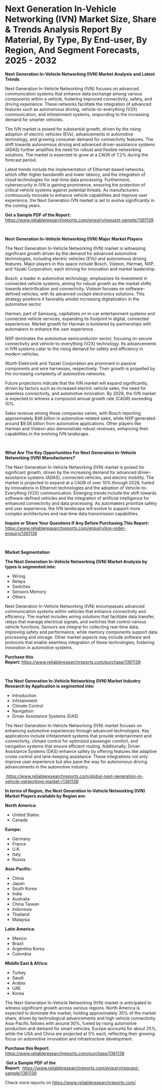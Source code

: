 <p><h1>Next Generation In-Vehicle Networking (IVN) Market Size, Share & Trends Analysis Report By Material, By Type, By End-user, By Region, And Segment Forecasts, 2025 - 2032</h1></p><p><strong>Next Generation In-Vehicle Networking (IVN) Market Analysis and Latest Trends</strong></p>
<p><p>Next Generation In-Vehicle Networking (IVN) focuses on advanced communication systems that enhance data exchange among various components within a vehicle, fostering improved connectivity, safety, and driving experience. These networks facilitate the integration of advanced features such as autonomous driving, vehicle-to-everything (V2X) communication, and infotainment systems, responding to the increasing demand for smarter vehicles.</p><p>The IVN market is poised for substantial growth, driven by the rising adoption of electric vehicles (EVs), advancements in automotive technology, and growing consumer demand for connectivity features. The shift towards autonomous driving and advanced driver-assistance systems (ADAS) further amplifies the need for robust and flexible networking solutions. The market is expected to grow at a CAGR of 7.2% during the forecast period.</p><p>Latest trends include the implementation of Ethernet-based networks, which offer higher bandwidth and lower latency, and the integration of cloud technologies for real-time data processing. Furthermore, cybersecurity in IVN is gaining prominence, ensuring the protection of critical vehicle systems against potential threats. As manufacturers continuously innovate to enhance vehicle capabilities and improve user experience, the Next Generation IVN market is set to evolve significantly in the coming years.</p></p>
<p><strong>Get a Sample PDF of the Report:&nbsp;</strong> <a href="https://www.reliableresearchreports.com/enquiry/request-sample/1361139?utm_campaign=3020&utm_medium=2&utm_source=Github&utm_content=ia&utm_term=22032025&utm_id=next-generation-in-vehicle-networking-ivn">https://www.reliableresearchreports.com/enquiry/request-sample/1361139</a></p>
<p>&nbsp;</p>
<p><strong>Next Generation In-Vehicle Networking (IVN) Major Market Players</strong></p>
<p><p>The Next Generation In-Vehicle Networking (IVN) market is witnessing significant growth driven by the demand for advanced automotive technologies, including electric vehicles (EVs) and autonomous driving features. Major players in this space include Bosch, Visteon, Harman, NXP, and Yazaki Corporation, each striving for innovation and market leadership.</p><p>Bosch, a leader in automotive technology, emphasizes its investment in connected vehicle systems, aiming for robust growth as the market shifts towards electrification and connectivity. Visteon focuses on software-defined vehicles, with its advanced cockpit electronics solutions. This strategy positions it favorably amidst increasing digitalization in the automotive sector.</p><p>Harman, part of Samsung, capitalizes on in-car entertainment systems and connected vehicle services, expanding its footprint in digital, connected experiences. Market growth for Harman is bolstered by partnerships with automakers to enhance the user experience.</p><p>NXP dominates the automotive semiconductor sector, focusing on secure connectivity and vehicle-to-everything (V2X) technology. Its advancements in IVN systems cater to the rising demand for safety and efficiency in modern vehicles.</p><p>Wurth Elektronik and Yazaki Corporation are prominent in passive components and wire harnesses, respectively. Their growth is propelled by the increasing complexity of automotive networks.</p><p>Future projections indicate that the IVN market will expand significantly, driven by factors such as increased electric vehicle sales, the need for seamless connectivity, and automotive innovation. By 2028, the IVN market is expected to witness a compound annual growth rate (CAGR) exceeding 10%.</p><p>Sales revenue among these companies varies, with Bosch reporting approximately $46 billion in automotive-related sales, while NXP generated around $9.58 billion from automotive applications. Other players like Harman and Visteon also demonstrate robust revenues, enhancing their capabilities in the evolving IVN landscape.</p></p>
<p>&nbsp;</p>
<p><strong>What Are The Key Opportunities For Next Generation In-Vehicle Networking (IVN) Manufacturers?</strong></p>
<p><p>The Next Generation In-Vehicle Networking (IVN) market is poised for significant growth, driven by the increasing demand for advanced driver-assistance systems (ADAS), connected vehicles, and electric mobility. The market is projected to expand at a CAGR of over 10% through 2028, fueled by innovations in Ethernet technologies and the adoption of Vehicle-to-Everything (V2X) communication. Emerging trends include the shift towards software-defined vehicles and the integration of artificial intelligence for enhanced connectivity and data processing. As automakers prioritize safety and user experience, the IVN landscape will evolve to support more complex architectures and real-time data transmission capabilities.</p></p>
<p><strong>Inquire or Share Your Questions If Any Before Purchasing This Report:</strong> <a href="https://www.reliableresearchreports.com/enquiry/pre-order-enquiry/1361139?utm_campaign=3020&utm_medium=2&utm_source=Github&utm_content=ia&utm_term=22032025&utm_id=next-generation-in-vehicle-networking-ivn">https://www.reliableresearchreports.com/enquiry/pre-order-enquiry/1361139</a></p>
<p>&nbsp;</p>
<p><strong>Market Segmentation</strong></p>
<p><strong>The Next Generation In-Vehicle Networking (IVN) Market Analysis by types is segmented into:</strong></p>
<p><ul><li>Wiring</li><li>Relays</li><li>Switches</li><li>Sensors Memory</li><li>Others</li></ul></p>
<p><p>Next Generation In-Vehicle Networking (IVN) encompasses advanced communication systems within vehicles that enhance connectivity and efficiency. The market includes wiring solutions that facilitate data transfer, relays that manage electrical signals, and switches that control various vehicle functions. Sensors are integral for collecting real-time data, improving safety and performance, while memory components support data processing and storage. Other market aspects may include software and protocols that enable seamless integration of these technologies, fostering innovation in automotive systems.</p></p>
<p><strong>Purchase this Report:&nbsp;</strong><a href="https://www.reliableresearchreports.com/purchase/1361139?utm_campaign=3020&utm_medium=2&utm_source=Github&utm_content=ia&utm_term=22032025&utm_id=next-generation-in-vehicle-networking-ivn">https://www.reliableresearchreports.com/purchase/1361139</a></p>
<p>&nbsp;</p>
<p><strong>The Next Generation In-Vehicle Networking (IVN) Market Industry Research by Application is segmented into:</strong></p>
<p><ul><li>Introduction</li><li>Infotainment</li><li>Climate Control</li><li>Navigation</li><li>Driver Assistance Systems (DAS)</li></ul></p>
<p><p>The Next Generation In-Vehicle Networking (IVN) market focuses on enhancing automotive experiences through advanced technologies. Key applications include infotainment systems that provide entertainment and connectivity, climate control for optimized passenger comfort, and navigation systems that ensure efficient routing. Additionally, Driver Assistance Systems (DAS) enhance safety by offering features like adaptive cruise control and lane-keeping assistance. These integrations not only improve user experience but also pave the way for autonomous driving advancements in the automotive industry.</p></p>
<p><a href="https://www.reliableresearchreports.com/global-next-generation-in-vehicle-networking-market-r1361139?utm_campaign=3020&utm_medium=2&utm_source=Github&utm_content=ia&utm_term=22032025&utm_id=next-generation-in-vehicle-networking-ivn">&nbsp;https://www.reliableresearchreports.com/global-next-generation-in-vehicle-networking-market-r1361139</a></p>
<p><strong>In terms of Region, the Next Generation In-Vehicle Networking (IVN) Market Players available by Region are:</strong></p>
<p>
    <p> <strong> North America: </strong>
        <ul>
            <li>United States</li>
            <li>Canada</li>
        </ul>
        </p> 
    <p> <strong> Europe: </strong>
        <ul>
            <li>Germany</li>
            <li>France</li>
            <li>U.K.</li>
            <li>Italy</li>
            <li>Russia</li>
        </ul>
        </p> 
    <p> <strong> Asia-Pacific: </strong>
        <ul>
            <li>China</li>
            <li>Japan</li>
            <li>South Korea</li>
            <li>India</li>
            <li>Australia</li>
            <li>China Taiwan</li>
            <li>Indonesia</li>
            <li>Thailand</li>
            <li>Malaysia</li>
        </ul>
        </p> 
    <p> <strong> Latin America: </strong>
        <ul>
            <li>Mexico</li>
            <li>Brazil</li>
            <li>Argentina Korea</li>
            <li>Colombia</li>
        </ul>
        </p> 
    <p> <strong> Middle East & Africa: </strong>
        <ul>
            <li>Turkey</li>
            <li>Saudi</li>
            <li>Arabia</li>
            <li>UAE</li>
            <li>Korea</li>
        </ul>
    </p>
    </p>
<p><p>The Next Generation In-Vehicle Networking (IVN) market is anticipated to witness significant growth across various regions. North America is expected to dominate the market, holding approximately 35% of the market share, driven by technological advancements and high vehicle connectivity. Asia-Pacific follows with around 30%, fueled by rising automotive production and demand for smart vehicles. Europe accounts for about 25%, while the USA and China are projected at 5% each, reflecting their growing focus on automotive innovation and infrastructure development.</p></p>
<p><strong>Purchase this Report: </strong><a href="https://www.reliableresearchreports.com/purchase/1361139?utm_campaign=3020&utm_medium=2&utm_source=Github&utm_content=ia&utm_term=22032025&utm_id=next-generation-in-vehicle-networking-ivn">https://www.reliableresearchreports.com/purchase/1361139</a></p>
<p>&nbsp;<strong>Get a Sample PDF of the Report:&nbsp;&nbsp;</strong><a href="https://www.reliableresearchreports.com/enquiry/request-sample/1361139?utm_campaign=3020&utm_medium=2&utm_source=Github&utm_content=ia&utm_term=22032025&utm_id=next-generation-in-vehicle-networking-ivn">https://www.reliableresearchreports.com/enquiry/request-sample/1361139</a></p>
<p><strong></strong></p>
<p>Check more reports on <a href="https://www.reliableresearchreports.com/?utm_campaign=3020&utm_medium=2&utm_source=Github&utm_content=ia&utm_term=22032025&utm_id=next-generation-in-vehicle-networking-ivn">https://www.reliableresearchreports.com/</a></p>